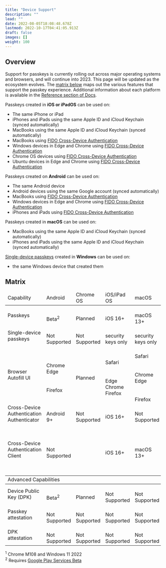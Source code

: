 ```yaml
---
title: "Device Support"
description: ""
lead: ""
date: 2022-08-05T18:08:48.678Z
lastmod: 2022-10-17T04:41:05.913Z
draft: false
images: []
weight: 100
---
```


## Overview

Support for passkeys is currently rolling out across major operating systems and browsers, and will continue into 2023. This page will be updated as the ecosystem evolves. The [matrix below](#matrix) maps out the various features that support the passkey experience. Additional information about each platform is available in the [Reference section of Docs](/docs/reference/android).

Passkeys created in **iOS or iPadOS** can be used on:

- The same iPhone or iPad
- iPhones and iPads using the same Apple ID and iCloud Keychain (synced automatically)
- MacBooks using the same Apple ID and iCloud Keychain (synced automatically)
- MacBooks using [FIDO Cross-Device Authentication](/docs/reference/terms/#cross-device-authentication-cda)
- Windows devices in Edge and Chrome using [FIDO Cross-Device Authentication](/docs/reference/terms/#cross-device-authentication-cda)
- Chrome OS devices using [FIDO Cross-Device Authentication](/docs/reference/terms/#cross-device-authentication-cda)
- Ubuntu devices in Edge and Chrome using [FIDO Cross-Device Authentication](/docs/reference/terms/#cross-device-authentication-cda)

Passkeys created on **Android** can be used on:

- The same Android device
- Android devices using the same Google account (synced automatically)
- MacBooks using [FIDO Cross-Device Authentication](/docs/reference/terms/#cross-device-authentication-cda)
- Windows devices in Edge and Chrome using [FIDO Cross-Device Authentication](/docs/reference/terms/#cross-device-authentication-cda)
- iPhones and iPads using [FIDO Cross-Device Authentication](/docs/reference/terms/#cross-device-authentication-cda)

Passkeys created in **macOS** can be used on:

- MacBooks using the same Apple ID and iCloud Keychain (synced automatically)
- iPhones and iPads using the same Apple ID and iCloud Keychain (synced automatically)

[Single-device passkeys](/docs/reference/terms/#single-device-passkeys) created in **Windows** can be used on:

- the same Windows device that created them

## Matrix

<div id="device-support-table" class="table-responsive">
    <table class="table table-striped">
        <thead>
            <tr class="fw-bold">
                <td>Capability</td>
                <td class="text-center">Android</td>
                <td class="text-center">Chrome OS</td>
                <td class="text-center">iOS/iPad OS</td>
                <td class="text-center">macOS</td>
                <td class="text-center">Ubuntu</td>
                <td class="text-center">Windows</td>
            </tr>
        </thead>
        <tr>
            <td><span class="fw-bold">Passkeys</span></td>
            <td class="text-center"><i class="bi bi-wrench-adjustable-circle-fill" title="Beta" alt="wrench in circle icon"></i><br>Beta<sup>2</sup>
            </td>
            <td class="text-center"><i class="bi bi-calendar-plus" title="Planned" alt="calendar icon"></i><br>Planned
            </td>
            <td class="text-center"><i class="bi bi-check-circle-fill text-success"></i><br>iOS 16+</td>
            <td class="text-center"><i class="bi bi-check-circle-fill text-success"></i><br>macOS 13+</td>
            <td class="text-center"><i class="bi bi-x-circle-fill text-danger"></i><br><span class="fs-6 text-muted">Not
                    Supported</span></td>
            <td class="text-center"><i class="bi bi-calendar-plus" title="Planned" alt="calendar icon"></i><br>Planned
            </td>
        </tr>
        <tr class="align-middle">
            <td class="fw-bold"><span class="fst-italic">Single-device</span> passkeys <i
                    class="bi bi-info-circle fs-6s"
                    title="Single-device passkeys are traditional FIDO credentials that never leave the device on which they were created"></i>
            </td>
            <td class="text-center"><i class="bi bi-x-circle-fill text-danger"></i><br><span class="fs-6 text-muted">Not
                    Supported</span></td>
            <td class="text-center"><i class="bi bi-x-circle-fill text-danger"></i><br><span class="fs-6 text-muted">Not
                    Supported</span></td>
            <td class="text-center"><i class="bi bi-usb-drive fs-4"></i><br>security keys only</td>
            <td class="text-center"><i class="bi bi-usb-drive fs-4"></i><br>security keys only</td>
            <td class="text-center"><i class="bi bi-usb-drive fs-4"></i><br>security keys only</td>
            <td class="text-center"><i class="bi bi-check-circle-fill text-success fs-4"></i></td>
        </tr>
        <tr>
            <td class="fw-bold">Browser Autofill UI</td>
            <td class="text-center"><i class="bi bi-calendar-plus" title="Planned"
                    alt="calendar icon"></i><br>Chrome<br>Edge<br><br><i
                    class="bi bi-x-circle-fill text-danger"></i><br>Firefox</td>
            <td class="text-center"><i class="bi bi-calendar-plus" title="Planned" alt="calendar icon"></i><br>Planned
            </td>
            <td class="text-center"><i class="bi bi-check-circle-fill text-success"></i><br>Safari<br><br><i
                    class="bi bi-x-circle-fill text-danger"></i><br>Edge<br>Chrome<br>Firefox</td>
            <td class="text-center"><i class="bi bi-check-circle-fill text-success"></i><br>Safari<br><br><i
                    class="bi bi-calendar-plus" title="Planned" alt="calendar icon"></i><br>Chrome<br>Edge<br><br><i
                    class="bi bi-x-circle-fill text-danger"></i><br>Firefox</td>
            <td class="text-center"><i class="bi bi-x-circle-fill text-danger"></i><br><span class="fs-6 text-muted">Not
                    Supported</span></td>
            <td class="text-center"><i class="bi bi-calendar-plus" title="Planned" alt="calendar icon"></i><br>Chrome
                <sup>1</sup><br>Edge<br><br><i class="bi bi-x-circle-fill text-danger"></i><br>Firefox
            </td>
        </tr>
        <tr class="align-middle">
            <td>Cross-Device Authentication<br><span class="fst-italic fw-bold">Authenticator <i
                        class="bi bi-info-circle fs-6"
                        title="The authenticator in a cross-device authentication flow is the device generating the FIDO assertion"></i></span>
            </td>
            <td class="text-center"><i class="bi bi-check-circle-fill text-success"></i><br>Android 9+</td>
            <td class="text-center"><i class="bi bi-x-circle-fill text-danger"></i><br><span class="fs-6 text-muted">Not
                    Supported</span></td>
            <td class="text-center"><i class="bi bi-check-circle-fill text-success"></i><br>iOS 16+</td>
            <td class="text-center"><i class="bi bi-x-circle-fill text-danger"></i><br><span class="fs-6 text-muted">Not
                    Supported</span></td>
            <td class="text-center"><i class="bi bi-x-circle-fill text-danger"></i><br><span class="fs-6 text-muted">Not
                    Supported</span></td>
            <td class="text-center"><i class="bi bi-x-circle-fill text-danger"></i><br><span class="fs-6 text-muted">Not
                    Supported</span></td>
        </tr>
        <tr>
            <td>Cross-Device Authentication<br><span class="fst-italic fw-bold">Client <i class="bi bi-info-circle fs-6"
                        title="The client in a cross-device authentication flow is the device where the relying party is being actively accessed"></i></span>
            </td>
            <td class="text-center"><i class="bi bi-x-circle-fill text-danger"></i><br><span class="fs-6 text-muted">Not
                    Supported</span></td>
            <td class="text-center"><i class="bi bi-check-circle-fill text-success fs-4"></i></td>
            <td class="text-center"><i class="bi bi-check-circle-fill text-success"></i><br>iOS 16+</td>
            <td class="text-center"><i class="bi bi-check-circle-fill text-success"></i><br>macOS 13+</td>
                        <td class="text-center"><i class="bi bi-check-circle-fill text-success"></i><br>Chrome<br>Edge</td>
            <td class="text-center"><i class="bi bi-check-circle-fill text-success"></i><br>Chrome<br>Edge<br><br><i
                    class="bi bi-calendar-plus" title="Planned" alt="calendar icon"></i><br>Firefox <br>Windows apps
            </td>
        </tr>
        <tbody class="table-group-divider">
            <tr>
                <td colspan="7" class="fs-5 fw-bold">Advanced Capabilities</td>
            </tr>
        </tbody>
        <tr class="align-middle">
            <td class="fw-bold">Device Public Key (DPK) <a href="" target="_blank"><i class="bi bi-info-circle fs-6"
                        title="The additional (optional) device-bound key that can be used by a relying party for risk analysis"></i></a>
            </td>
            <td class="text-center"><i class="bi bi-wrench-adjustable-circle-fill" title="Beta" alt="wrench in circle icon"></i><br>Beta<sup>2</sup>
            </td>
            <td class="text-center"><i class="bi bi-calendar-plus" title="Planned" alt="calendar icon"></i><br>Planned</td>
            <td class="text-center"><i class="bi bi-x-circle-fill text-danger"></i><br><span class="fs-6 text-muted">Not
                    Supported</span></td>
            <td class="text-center"><i class="bi bi-x-circle-fill text-danger"></i><br><span class="fs-6 text-muted">Not
                    Supported</span></td>
            <td class="text-center"><i class="bi bi-x-circle-fill text-danger"></i><br><span class="fs-6 text-muted">Not
                    Supported</span></td>
            <td class="text-center"><i class="bi bi-calendar-plus" title="Planned" alt="calendar icon"></i><br>Planned
            </td>
        </tr>
        <tr class="align-middle">
            <td class="fw-bold">Passkey attestation <a href="https://w3c.github.io/webauthn/#sctn-attestation"
                    target="_blank"><i class="bi bi-info-circle fs-6"
                        title="Attestation for the primary credential (multi-device credential)"></i></a></td>
            <td class="text-center"><i class="bi bi-x-circle-fill text-danger"></i><br><span class="fs-6 text-muted">Not
                    Supported</span></td>
            <td class="text-center"><i class="bi bi-x-circle-fill text-danger"></i><br><span class="fs-6 text-muted">Not
                    Supported</span></td>
            <td class="text-center"><i class="bi bi-x-circle-fill text-danger"></i><br><span class="fs-6 text-muted">Not
                    Supported</span></td>
            <td class="text-center"><i class="bi bi-x-circle-fill text-danger"></i><br><span class="fs-6 text-muted">Not
                    Supported</span></td>
            <td class="text-center"><i class="bi bi-x-circle-fill text-danger"></i><br><span class="fs-6 text-muted">Not
                    Supported</span></td>
            <td class="text-center"><i class="bi bi-x-circle-fill text-danger"></i><br><span class="fs-6 text-muted">Not
                    Supported</span></td>
        </tr>
        <tr class="align-middle">
            <td class="fw-bold">DPK attestation <a href="" target="_blank"><i class="bi bi-info-circle fs-6"
                        title="Attestation for the device public key"></i></a></td>
            <td class="text-center"><i class="bi bi-x-circle-fill text-danger"></i><br><span class="fs-6 text-muted">Not
                    Supported</span>
            </td>
            <td class="text-center"><i class="bi bi-x-circle-fill text-danger"></i><br><span class="fs-6 text-muted">Not
                    Supported</span></td>
            <td class="text-center"><i class="bi bi-x-circle-fill text-danger"></i><br><span class="fs-6 text-muted">Not
                    Supported</span></td>
            <td class="text-center"><i class="bi bi-x-circle-fill text-danger"></i><br><span class="fs-6 text-muted">Not
                    Supported</span></td>
            <td class="text-center"><i class="bi bi-x-circle-fill text-danger"></i><br><span class="fs-6 text-muted">Not
                    Supported</span></td>
            <td class="text-center"><i class="bi bi-calendar-plus" title="Planned" alt="calendar icon"></i><br>Planned
            </td>
        </tr>
    </table>
</div>
<div class="text-end mb-5">
    <sup>1</sup> Chrome M108 and Windows 11 2022
    <br><sup>2</sup> Requires <a href="https://developers.google.com/android/guides/beta-program" target="_blank">Google Play Services Beta</a>
</div>
